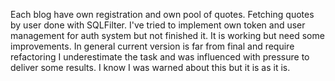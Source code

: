 Each blog have own registration and own pool of quotes.
Fetching quotes by user done with SQLFilter.
I've tried to implement own token and user management for auth system but not finished it.
It is working but need some improvements.
In general current version is far from final and require refactoring
I underestimate the task and was influenced with pressure to deliver some results.
I know I was warned about this but it is as it is.

